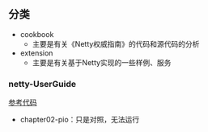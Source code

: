 ## 分类
* cookbook
    - 主要是有关《Netty权威指南》的代码和源代码的分析
* extension
    - 主要是有关基于Netty实现的一些样例、服务


### netty-UserGuide
[参考代码](https://github.com/wuyinxian124/nettybook2/tree/master/src/com/phei/netty)
   * chapter02-pio：只是对照，无法运行        